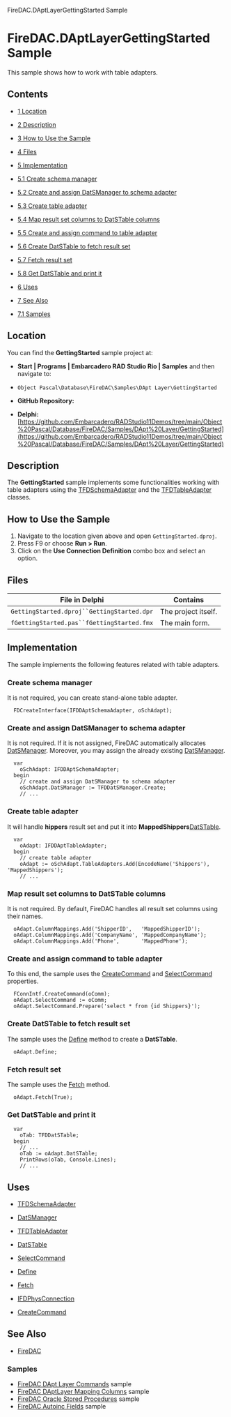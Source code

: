 FireDAC.DAptLayerGettingStarted Sample[]()
# FireDAC.DAptLayerGettingStarted Sample 


This sample shows how to work with table adapters.
## Contents



* [1 Location](#Location)
* [2 Description](#Description)
* [3 How to Use the Sample](#How_to_Use_the_Sample)
* [4 Files](#Files)
* [5 Implementation](#Implementation)

* [5.1 Create schema manager](#Create_schema_manager)
* [5.2 Create and assign DatSManager to schema adapter](#Create_and_assign_DatSManager_to_schema_adapter)
* [5.3 Create table adapter](#Create_table_adapter)
* [5.4 Map result set columns to DatSTable columns](#Map_result_set_columns_to_DatSTable_columns)
* [5.5 Create and assign command to table adapter](#Create_and_assign_command_to_table_adapter)
* [5.6 Create DatSTable to fetch result set](#Create_DatSTable_to_fetch_result_set)
* [5.7 Fetch result set](#Fetch_result_set)
* [5.8 Get DatSTable and print it](#Get_DatSTable_and_print_it)

* [6 Uses](#Uses)
* [7 See Also](#See_Also)

* [7.1 Samples](#Samples)


## Location 

You can find the **GettingStarted** sample project at:
* **Start | Programs | Embarcadero RAD Studio Rio | Samples** and then navigate to:

* `Object Pascal\Database\FireDAC\Samples\DApt Layer\GettingStarted`

* **GitHub Repository:**

* **Delphi:**[https://github.com/Embarcadero/RADStudio11Demos/tree/main/Object%20Pascal/Database/FireDAC/Samples/DApt%20Layer/GettingStarted](https://github.com/Embarcadero/RADStudio11Demos/tree/main/Object%20Pascal/Database/FireDAC/Samples/DApt%20Layer/GettingStarted)

## Description 

The **GettingStarted** sample implements some functionalities working with table adapters using the [TFDSchemaAdapter](http://docwiki.embarcadero.com/Libraries/en/FireDAC.Comp.Client.TFDSchemaAdapter) and the [TFDTableAdapter](http://docwiki.embarcadero.com/Libraries/en/FireDAC.Comp.Client.TFDTableAdapter) classes.
## How to Use the Sample 


1.  Navigate to the location given above and open `GettingStarted.dproj`.
2.  Press F9 or choose **Run > Run**.
3.  Click on the **Use Connection Definition** combo box and select an option.

## Files 



| File in Delphi                             | Contains            |
| ------------------------------------------ | ------------------- |
| `GettingStarted.dproj``GettingStarted.dpr` | The project itself. |
| `fGettingStarted.pas``fGettingStarted.fmx` | The main form.      |


## Implementation 

The sample implements the following features related with table adapters.
### Create schema manager 

It is not required, you can create stand-alone table adapter.
```
  FDCreateInterface(IFDDAptSchemaAdapter, oSchAdapt);

```



### Create and assign DatSManager to schema adapter 

It is not required. If it is not assigned, FireDAC automatically allocates [DatSManager](http://docwiki.embarcadero.com/Libraries/en/FireDAC.Comp.Client.TFDCustomSchemaAdapter.DatSManager). Moreover, you may assign the already existing [DatSManager](http://docwiki.embarcadero.com/Libraries/en/FireDAC.Comp.Client.TFDCustomSchemaAdapter.DatSManager).
```
  var
    oSchAdapt: IFDDAptSchemaAdapter;  
  begin
    // create and assign DatSManager to schema adapter
    oSchAdapt.DatSManager := TFDDatSManager.Create;
    // ...

```



### Create table adapter 

It will handle **hippers** result set and put it into **MappedShippers**[DatSTable](http://docwiki.embarcadero.com/Libraries/en/FireDAC.Comp.Client.TFDCustomTableAdapter.DatSTable).
```
  var
    oAdapt: IFDDAptTableAdapter;
  begin
    // create table adapter
    oAdapt := oSchAdapt.TableAdapters.Add(EncodeName('Shippers'), 'MappedShippers');
    // ...

```



### Map result set columns to DatSTable columns 

It is not required. By default, FireDAC handles all result set columns using their names.
```
  oAdapt.ColumnMappings.Add('ShipperID',   'MappedShipperID');
  oAdapt.ColumnMappings.Add('CompanyName', 'MappedCompanyName');
  oAdapt.ColumnMappings.Add('Phone',       'MappedPhone');

```



### Create and assign command to table adapter 

To this end, the sample uses the [CreateCommand](http://docwiki.embarcadero.com/Libraries/en/FireDAC.Phys.Intf.IFDPhysConnection.CreateCommand) and [SelectCommand](http://docwiki.embarcadero.com/Libraries/en/FireDAC.Comp.Client.TFDCustomTableAdapter.SelectCommand) properties.
```
  FConnIntf.CreateCommand(oComm);
  oAdapt.SelectCommand := oComm;
  oAdapt.SelectCommand.Prepare('select * from {id Shippers}');

```



### Create DatSTable to fetch result set 

The sample uses the [Define](http://docwiki.embarcadero.com/Libraries/en/FireDAC.Comp.Client.TFDCustomTableAdapter.Define) method to create a **DatSTable**.
```
  oAdapt.Define;

```



### Fetch result set 

The sample uses the [Fetch](http://docwiki.embarcadero.com/Libraries/en/FireDAC.Comp.Client.TFDCustomTableAdapter.Fetch) method.
```
  oAdapt.Fetch(True);

```



### Get DatSTable and print it 


```
  var
    oTab: TFDDatSTable;  
  begin  
    // ...
    oTab := oAdapt.DatSTable;
    PrintRows(oTab, Console.Lines);
    // ...

```



## Uses 


* [TFDSchemaAdapter](http://docwiki.embarcadero.com/Libraries/en/FireDAC.Comp.Client.TFDSchemaAdapter)

* [DatSManager](http://docwiki.embarcadero.com/Libraries/en/FireDAC.Comp.Client.TFDCustomSchemaAdapter.DatSManager)

* [TFDTableAdapter](http://docwiki.embarcadero.com/Libraries/en/FireDAC.Comp.Client.TFDTableAdapter)

* [DatSTable](http://docwiki.embarcadero.com/Libraries/en/FireDAC.Comp.Client.TFDCustomTableAdapter.DatSTable)
* [SelectCommand](http://docwiki.embarcadero.com/Libraries/en/FireDAC.Comp.Client.TFDCustomTableAdapter.SelectCommand)
* [Define](http://docwiki.embarcadero.com/Libraries/en/FireDAC.Comp.Client.TFDCustomTableAdapter.Define)
* [Fetch](http://docwiki.embarcadero.com/Libraries/en/FireDAC.Comp.Client.TFDCustomTableAdapter.Fetch)

* [IFDPhysConnection](http://docwiki.embarcadero.com/Libraries/en/FireDAC.Phys.Intf.IFDPhysConnection)

* [CreateCommand](http://docwiki.embarcadero.com/Libraries/en/FireDAC.Phys.Intf.IFDPhysConnection.CreateCommand)

## See Also 


* [FireDAC](http://docwiki.embarcadero.com/RADStudio/en/FireDAC)

### Samples 


* [FireDAC DApt Layer Commands](http://docwiki.embarcadero.com/CodeExamples/en/FireDAC.DAptLayerCommands_Sample) sample
* [FireDAC DAptLayer Mapping Columns](http://docwiki.embarcadero.com/CodeExamples/en/FireDAC.MappingColumns_Sample) sample
* [FireDAC Oracle Stored Procedures](http://docwiki.embarcadero.com/CodeExamples/en/FireDAC.OraclStoredProc_Sample) sample
* [FireDAC Autoinc Fields](http://docwiki.embarcadero.com/CodeExamples/en/FireDAC.AutoincFields_Sample) sample





